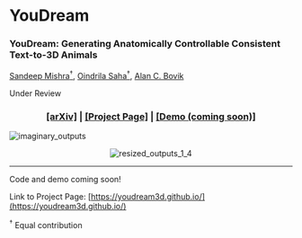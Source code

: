 # YouDream

### YouDream: Generating Anatomically Controllable Consistent Text-to-3D Animals
[Sandeep Mishra<sup>†</sup>](https://sandeep-sm.github.io/), [Oindrila Saha<sup>†</sup>](http://oindrilasaha.github.io), [Alan C. Bovik](https://www.ece.utexas.edu/people/faculty/alan-bovik) 

Under Review

<h3 align="center">
  <a href="https://arxiv.org/abs/2406.16273v1">[arXiv]</a> | 
    <a href="https://youdream3d.github.io">[Project Page]</a> |
  <a href="https://youdream3d.github.io">[Demo (coming soon)]</a> 
</h3>


![imaginary_outputs](https://github.com/YouDream3D/YouDream/assets/172318216/ed597c4b-02a6-4078-bfc8-9d892e5d0731)


<div align="center">
  <img src="https://github.com/YouDream3D/YouDream/assets/172318216/fe9cab6a-55a8-4eb3-b9ca-e9a09fc89b8c" alt="resized_outputs_1_4">
</div>


---
Code and demo coming soon!

Link to Project Page: [https://youdream3d.github.io/](https://youdream3d.github.io/)

<sup>†</sup> Equal contribution

